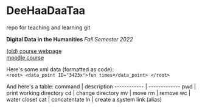 # DeeHaaDaaTaa
repo for teaching and learning git 

**Digital Data in the Humanities**
*Fall Semester 2022*

[(old) course webpage](http://kodu.ut.ee/~wilbur/DigiData-fall2020.html)  
[moodle course](https://moodle.ut.ee/course/view.php?id=10198)

Here's some xml data (formatted as code):  
`
<root>
	<data_point ID="3423x">fun times</data_point>
</root>
`

And here's a table:
command | description
------------ | -------------
pwd | print working directory
cd | change directory
mv | move
rm | remove
wc | water closet
cat | concatentate
ln | create a system link (alias)

